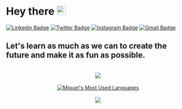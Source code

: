 # Hey there <img src="https://media.giphy.com/media/hvRJCLFzcasrR4ia7z/giphy.gif" width="25px">

[![Linkedin Badge](https://img.shields.io/badge/-Miguel-blue?style=flat&logo=Linkedin&logoColor=white&link=https://www.linkedin.com/in/miguel-a-de-oliveira/)](https://www.linkedin.com/in/miguel-a-de-oliveira/)
[![Twitter Badge](https://img.shields.io/badge/-@miguelantoliv-1ca0f1?style=flat&labelColor=1ca0f1&logo=twitter&logoColor=white&link=https://twitter.com/miguelantoliv)](https://twitter.com/miguelantoliv)
[![Instagram Badge](https://img.shields.io/badge/-@miguel__antoliv-purple?style=flat&logo=instagram&logoColor=white&link=https://www.instagram.com/miguel_antoliv/)](https://www.instagram.com/miguel_antoliv/)
[![Gmail Badge](https://img.shields.io/badge/-miguelantoliv-c14438?style=flat&logo=Gmail&logoColor=white&link=mailto:miguelantoliv@gmail.com)](mailto:miguelantoliv@gmail.com)

## Let's learn as much as we can to create the future and make it as fun as possible.
<br/>
<div align="center">
    <img align="center" src="https://media.giphy.com/media/xT1XGzXhVgWRLN1Cco/giphy.gif">
</div>
<div align="center">
<br/>

<a href="https://github.com/migueloli">
  <img align="center" alt="Miguel's Most Used Languages" src="https://github-readme-stats.anuraghazra1.vercel.app/api/top-langs/?username=migueloli&layout=compact&theme=dracula" />
</a>
</div>

<br/>

<div align="center">
    <img align="center" src="https://github-readme-quotes.herokuapp.com/quote?theme=dark&animation=grow_out_in"/>
</div>
